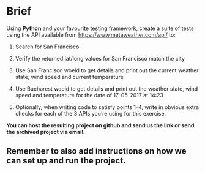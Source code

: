 # Brief

Using **Python** and your favourite testing framework, create a suite of tests using the API available from https://www.metaweather.com/api/ to:

1.	Search for San Francisco

2.	Verify the returned lat/long values for San Francisco match the city

3.	Use San Francisco woeid to get details and print out the current weather state, wind speed and current temperature

4.	Use Bucharest woeid to get details and print out the weather state, wind speed and temperature for the date of 17-05-2017 at 14:23

5.	Optionally, when writing code to satisfy points 1-4, write in obvious extra checks for each of the 3 APIs you’re using for this exercise.

**You can host the resulting project on github and send us the link or send the archived project via email.**

## Remember to also add instructions on how we can set up and run the project.
